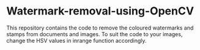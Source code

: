 # Watermark-removal-using-OpenCV

This repository contains the code to remove the coloured watermarks and stamps from documents and images.
To suit the code to your images, change the HSV values in inrange function accordingly.
